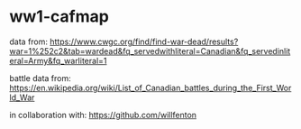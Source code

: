 # ww1-cafmap

data from: https://www.cwgc.org/find/find-war-dead/results?war=1%252c2&tab=wardead&fq_servedwithliteral=Canadian&fq_servedinliteral=Army&fq_warliteral=1

battle data from: https://en.wikipedia.org/wiki/List_of_Canadian_battles_during_the_First_World_War

in collaboration with: https://github.com/willfenton
